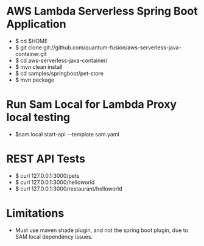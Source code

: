
# AWS Lambda Serverless Spring Boot Application

- $ cd $HOME
- $ git clone git://github.com/quantum-fusion/aws-serverless-java-container.git
- $ cd aws-serverless-java-container/
- $ mvn clean install
- $ cd samples/springboot/pet-store
- $ mvn package

# Run Sam Local for Lambda Proxy local testing

- $sam local start-api --template sam.yaml


# REST API Tests

- $ curl 127.0.0.1:3000/pets
- $ curl 127.0.0.1:3000/helloworld
- $ curl 127.0.0.1:3000/restaurant/helloworld

# Limitations
- Must use maven shade plugin, and not the spring boot plugin, due to SAM local dependency issues.


